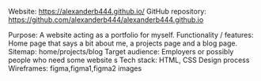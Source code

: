 Website: https://alexanderb444.github.io/
GitHub repository: https://github.com/alexanderb444/alexanderb444.github.io


Purpose: A website acting as a portfolio for myself.
Functionality / features: Home page that says a bit about me, a projects page and a blog page.
Sitemap: home/projects/blog
Target audience: Employers or possibly people who need some website s
Tech stack: HTML, CSS
Design process
Wireframes: figma,figma1,figma2 images
